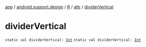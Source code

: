 [app](../../../index.md) / [android.support.design](../../index.md) / [R](../index.md) / [attr](index.md) / [dividerVertical](./divider-vertical.md)

# dividerVertical

`static val dividerVertical: `[`Int`](https://kotlinlang.org/api/latest/jvm/stdlib/kotlin/-int/index.html)
`static val dividerVertical: `[`Int`](https://kotlinlang.org/api/latest/jvm/stdlib/kotlin/-int/index.html)